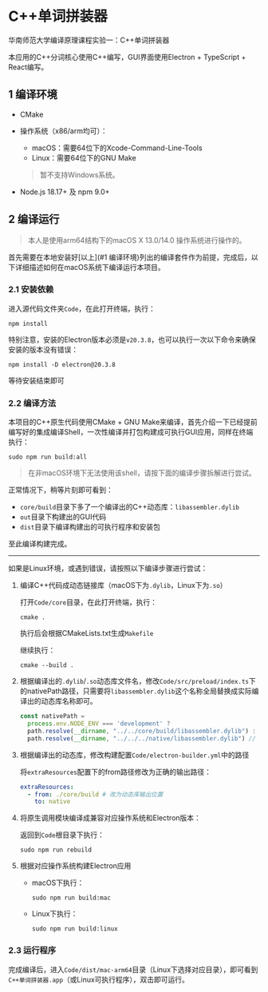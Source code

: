 # C++单词拼装器

华南师范大学编译原理课程实验一：C++单词拼装器

本应用的C++分词核心使用C++编写，GUI界面使用Electron + TypeScript + React编写。

## 1 编译环境

- CMake
- 操作系统（x86/arm均可）：
  - macOS：需要64位下的Xcode-Command-Line-Tools
  - Linux：需要64位下的GNU Make
  
  > 暂不支持Windows系统。
- Node.js 18.17+ 及 npm 9.0+



## 2 编译运行

> 本人是使用arm64结构下的macOS X 13.0/14.0 操作系统进行操作的。

首先需要在本地安装好[以上](#1 编译环境)列出的编译套件作为前提，完成后，以下详细描述如何在macOS系统下编译运行本项目。



### 2.1 安装依赖

进入源代码文件夹`Code`，在此打开终端，执行：

```shell
npm install
```

特别注意，安装的Electron版本必须是`v20.3.8`，也可以执行一次以下命令来确保安装的版本没有错误：

```shell
npm install -D electron@20.3.8
```

等待安装结束即可



### 2.2 编译方法

本项目的C++原生代码使用CMake + GNU Make来编译，首先介绍一下已经提前编写好的集成编译Shell，一次性编译并打包构建成可执行GUI应用，同样在终端执行：

```shell
sudo npm run build:all
```

> 在非macOS环境下无法使用该shell，请按下面的编译步骤拆解进行尝试。

正常情况下，稍等片刻即可看到：

- `core/build`目录下多了一个编译出的C++动态库：`libassembler.dylib` 
- `out`目录下构建出的GUI代码
- `dist`目录下编译构建出的可执行程序和安装包

至此编译构建完成。

---

如果是Linux环境，或遇到错误，请按照以下编译步骤进行尝试：

1. 编译C++代码成动态链接库（macOS下为`.dylib`，Linux下为`.so`）

   打开`Code/core`目录，在此打开终端，执行：

   ```shell
   cmake .
   ```
   执行后会根据CMakeLists.txt生成`Makefile`
   
   继续执行：
   
   ```shell
   cmake --build .
   ```

2. 根据编译出的`.dylib`/`.so`动态库文件名，修改`Code/src/preload/index.ts`下的nativePath路径，只需要将`libassembler.dylib`这个名称全局替换成实际编译出的动态库名称即可。

   ```ts
   const nativePath = 
     process.env.NODE_ENV === 'development' ? 
     path.resolve(__dirname, "../../core/build/libassembler.dylib") : // 第一处替换
     path.resolve(__dirname, "../../../native/libassembler.dylib") // 第二处替换
   ```

3. 根据编译出的动态库，修改构建配置`Code/electron-builder.yml`中的路径

   将`extraResources`配置下的from路径修改为正确的输出路径：

   ```yaml
   extraResources:
     - from: ./core/build # 改为动态库输出位置
       to: native
   ```

   

4. 将原生调用模块编译成兼容对应操作系统和Electron版本：

   返回到`Code`根目录下执行：

   ```shell
   sudo npm run rebuild
   ```

5. 根据对应操作系统构建Electron应用

   - macOS下执行：

     ```shell
     sudo npm run build:mac
     ```

   - Linux下执行：

     ```shell
     sudo npm run build:linux
     ```



### 2.3 运行程序

完成编译后，进入`Code/dist/mac-arm64`目录（Linux下选择对应目录），即可看到`C++单词拼装器.app`（或Linux可执行程序），双击即可运行。




